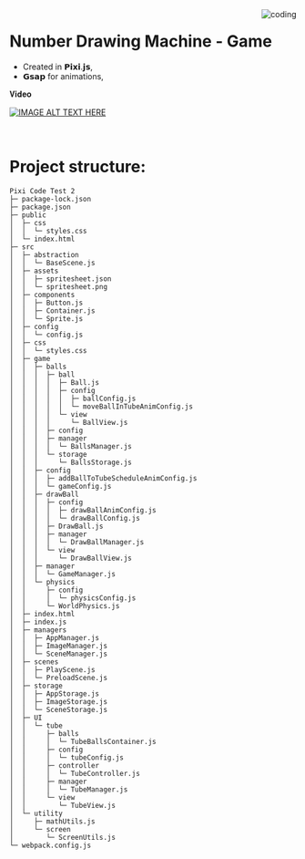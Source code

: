 <img align="right" alt="coding" src="https://img.freepik.com/premium-vector/lottery-numbers-flying-realistic-drawing-lottery-billiard-balls-lucky-accidental-win-instant-jackpot-internet-gambling-lotto-bingo-vector-concept-dark-background_176411-1638.jpg?w=2000">

# Number Drawing Machine - Game
* Created in 𝗣𝗶𝘅𝗶.𝗷𝘀,
* 𝗚𝘀𝗮𝗽 for animations,


𝐕𝐢𝐝𝐞𝐨



 [![IMAGE ALT TEXT HERE](https://img.youtube.com/vi/c7WboCXjzd8/0.jpg)](https://www.youtube.com/watch?v=c7WboCXjzd8)


<br>

# Project structure:

```
Pixi Code Test 2
├─ package-lock.json
├─ package.json
├─ public
│  ├─ css
│  │  └─ styles.css
│  └─ index.html
├─ src
│  ├─ abstraction
│  │  └─ BaseScene.js
│  ├─ assets
│  │  ├─ spritesheet.json
│  │  └─ spritesheet.png
│  ├─ components
│  │  ├─ Button.js
│  │  ├─ Container.js
│  │  └─ Sprite.js
│  ├─ config
│  │  └─ config.js
│  ├─ css
│  │  └─ styles.css
│  ├─ game
│  │  ├─ balls
│  │  │  ├─ ball
│  │  │  │  ├─ Ball.js
│  │  │  │  ├─ config
│  │  │  │  │  ├─ ballConfig.js
│  │  │  │  │  └─ moveBallInTubeAnimConfig.js
│  │  │  │  └─ view
│  │  │  │     └─ BallView.js
│  │  │  ├─ config
│  │  │  ├─ manager
│  │  │  │  └─ BallsManager.js
│  │  │  └─ storage
│  │  │     └─ BallsStorage.js
│  │  ├─ config
│  │  │  ├─ addBallToTubeScheduleAnimConfig.js
│  │  │  └─ gameConfig.js
│  │  ├─ drawBall
│  │  │  ├─ config
│  │  │  │  ├─ drawBallAnimConfig.js
│  │  │  │  └─ drawBallConfig.js
│  │  │  ├─ DrawBall.js
│  │  │  ├─ manager
│  │  │  │  └─ DrawBallManager.js
│  │  │  └─ view
│  │  │     └─ DrawBallView.js
│  │  ├─ manager
│  │  │  └─ GameManager.js
│  │  └─ physics
│  │     ├─ config
│  │     │  └─ physicsConfig.js
│  │     └─ WorldPhysics.js
│  ├─ index.html
│  ├─ index.js
│  ├─ managers
│  │  ├─ AppManager.js
│  │  ├─ ImageManager.js
│  │  └─ SceneManager.js
│  ├─ scenes
│  │  ├─ PlayScene.js
│  │  └─ PreloadScene.js
│  ├─ storage
│  │  ├─ AppStorage.js
│  │  ├─ ImageStorage.js
│  │  └─ SceneStorage.js
│  ├─ UI
│  │  └─ tube
│  │     ├─ balls
│  │     │  └─ TubeBallsContainer.js
│  │     ├─ config
│  │     │  └─ tubeConfig.js
│  │     ├─ controller
│  │     │  └─ TubeController.js
│  │     ├─ manager
│  │     │  └─ TubeManager.js
│  │     └─ view
│  │        └─ TubeView.js
│  └─ utility
│     ├─ mathUtils.js
│     └─ screen
│        └─ ScreenUtils.js
└─ webpack.config.js

```
